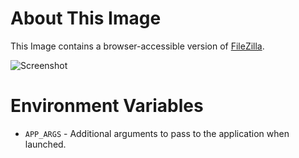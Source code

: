 # About This Image

This Image contains a browser-accessible version of [FileZilla](https://filezilla-project.org/).

![Screenshot][Image_Screenshot]

[Image_Screenshot]: https://5856039.fs1.hubspotusercontent-na1.net/hubfs/5856039/dockerhub/filezilla.png "Image Screenshot"

# Environment Variables

* `APP_ARGS` - Additional arguments to pass to the application when launched.
